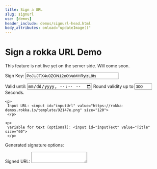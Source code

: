 ```yaml
---
title: Sign a URL
slug: signurl
use: [demos]
header_include: demos/signurl-head.html
body_attributes: onload="updateImage()"
---
```

 
# Sign a rokka URL Demo

This feature is not live yet on the server side. Will come soon.


<div id="demoForm">   
<form id="form" onkeyup="updateImage()" onchange="updateImage()">
    <p>
     Sign Key: <input id="signKey"  size="35" value="PoJUJTX4u0ZON12e0tVaMHRyizL8fs">
     </p>
    <p>
    Valid until: <input id="until"  type="datetime-local" value="now" size="20">
     Round validity up to <input id="roundUp" value="300" size="4"> Seconds.
     </p>

    <p>
     Input URL: <input id="inputUrl" value="https://rokka-demos.rokka.io/template/92147e.png" size="120">
     </p>

    <p>
     Variable for text (optional): <input id="inputText" value="Title" size="60">
     </p>

</form>
</div>
<p>
  Generated signature options: <span id="options"> </span>
</p>
<p>
    Signed URL: <textarea id="url" onkeyup="urlchange()" >
    </textarea>
</p>
<p>
    <img id="image" src="">
</p>
